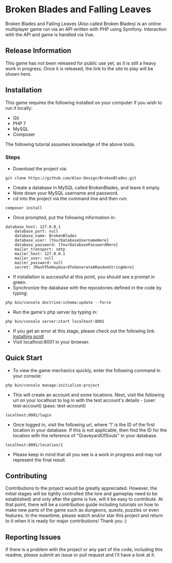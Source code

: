 # Broken Blades and Falling Leaves

Broken Blades and Falling Leaves (Also called Broken Blades) is an online multiplayer game run via an API written with PHP using Symfony. Interaction with the API and game is handled via Vue.

## Release Information

This game has not been released for public use yet, as it is still a heavy work in progress. Once it is released, the link to the site to play will be shown here.

## Installation

This game requires the following installed on your computer if you wish to run it locally:
- Git
- PHP 7
- MySQL
- Composer

The following tutorial assumes knowledge of the above tools.

### Steps

- Download the project via:
```
git clone https://github.com/Alex-Design/BrokenBlades.git
```
- Create a database in MySQL called BrokenBlades, and leave it empty.
- Note down your MySQL username and password.
- cd into the project via the command line and then run:
```
composer install
```
- Once prompted, put the following information in:
```
database_host: 127.0.0.1
    database_port: null
    database_name: BrokenBlades
    database_user: [YourDatabaseUsernameHere]
    database_password: [YourDatabasePasswordHere]
    mailer_transport: smtp
    mailer_host: 127.0.0.1
    mailer_user: null
    mailer_password: null
    secret: [MashTheKeyboardToGenerateARandomStringHere]
```
- If installation is successful at this point, you should see a prompt in green.
- Synchronize the database with the repositories defined in the code by typing:
```
php bin/console doctrine:schema:update --force
```
- Run the game's php server by typing in:
```
php bin/console server:start localhost:8001
```
- If you get an error at this stage, please check out the following link: [Installing pcntl](https://stackoverflow.com/questions/33036773/how-to-enable-pcntl-in-php-while-using-a-framework-like-symfony2)
- Visit localhost:8001 in your browser.

## Quick Start

- To view the game mechanics quickly, enter the following command in your console:
```
php bin/console manage:initialize-project
```
- This will create an account and some locations. Next, visit the following url on your localhost to log in with the test account's details - (user: test-account) (pass: test-account)
```
localhost:8001/login
```
- Once logged in, visit the following url, where '1' is the ID of the first location in your database. If this is not applicable, then find the ID for the location with the reference of "GraveyardOfSouls" in your database.
```
localhost:8001/location/1
```
- Please keep in mind that all you see is a work in progress and may not represent the final result.

## Contributing

Contributions to the project would be greatly appreciated. However, the initial stages will be tightly controlled (the lore and gameplay need to be established) and only after the game is live, will it be easy to contribute. At that point, there will be a contribution guide including tutorials on how to make new parts of the game such as dungeons, quests, puzzles or even features. In the meantime, please watch and/or star this project and return to it when it is ready for major contributions! Thank you :)

## Reporting Issues

If there is a problem with the project or any part of the code, including this readme, please submit an issue or pull request and I'll have a look at it.
